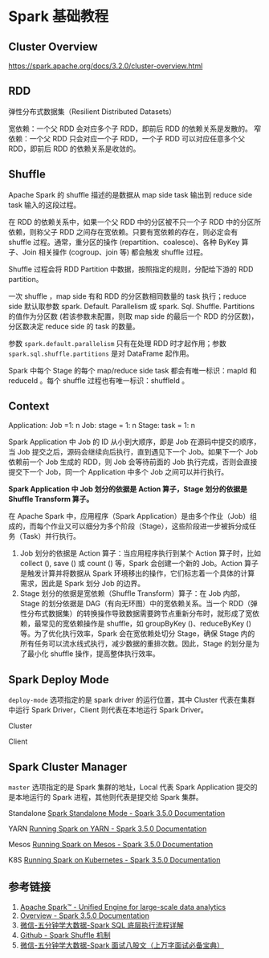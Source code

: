 # Spark 基础教程


## Cluster Overview

https://spark.apache.org/docs/3.2.0/cluster-overview.html

## RDD

弹性分布式数据集（Resilient Distributed Datasets）

宽依赖：一个父 RDD 会对应多个子 RDD，即前后 RDD 的依赖关系是发散的。
窄依赖：一个父 RDD 只会对应一个子 RDD，一个子 RDD 可以对应任意多个父 RDD，即前后 RDD 的依赖关系是收敛的。


## Shuffle

Apache Spark 的 shuffle 描述的是数据从 map side task 输出到 reduce side task 输入的这段过程。

在 RDD 的依赖关系中，如果一个父 RDD 中的分区被不只一个子 RDD 中的分区所依赖，则称父子 RDD 之间存在宽依赖。只要有宽依赖的存在，则必定会有 shuffle 过程。通常，重分区的操作 (repartition、coalesce)、各种 ByKey 算子、Join 相关操作 (cogroup、join 等) 都会触发 shuffle 过程。

Shuffle 过程会将 RDD Partition 中数据，按照指定的规则，分配给下游的 RDD partition。

一次 shuffle ，map side 有和 RDD 的分区数相同数量的 task 执行；reduce side 默认取参数 spark. Default. Parallelism 或 spark. Sql. Shuffle. Partitions 的值作为分区数 (若该参数未配置，则取 map side 的最后一个 RDD 的分区数)，分区数决定 reduce side 的 task 的数量。

参数 `spark.default.parallelism` 只有在处理 RDD 时才起作用；参数 `spark.sql.shuffle.partitions` 是对 DataFrame 起作用。

Spark 中每个 Stage 的每个 map/reduce side task 都会有唯一标识：mapId 和 reduceId 。每个 shuffle 过程也有唯一标识：shuffleId 。

## Context

Application: Job =1: n
Job: stage = 1: n
Stage: task = 1: n


Spark Application 中 Job 的 ID 从小到大顺序，即是 Job 在源码中提交的顺序，当 Job 提交之后，源码会继续向后执行，直到遇见下一个 Job。如果下一个 Job 依赖前一个 Job 生成的 RDD，则 Job 会等待前面的 Job 执行完成，否则会直接提交下一个 Job，同一个 Application 中多个 Job 之间可以并行执行。

**Spark Application 中 Job 划分的依据是 Action 算子，Stage 划分的依据是 Shuffle Transform 算子。**

在 Apache Spark 中，应用程序（Spark Application）是由多个作业（Job）组成的，而每个作业又可以细分为多个阶段（Stage），这些阶段进一步被拆分成任务（Task）并行执行。

1. Job 划分的依据是 Action 算子：当应用程序执行到某个 Action 算子时，比如 collect (), save () 或 count () 等，Spark 会创建一个新的 Job。Action 算子是触发计算并将数据从 Spark 环境移出的操作，它们标志着一个具体的计算需求，因此是 Spark 划分 Job 的边界。
2. Stage 划分的依据是宽依赖（Shuffle Transform）算子：在 Job 内部，Stage 的划分依据是 DAG（有向无环图）中的宽依赖关系。当一个 RDD（弹性分布式数据集）的转换操作导致数据需要跨节点重新分布时，就形成了宽依赖，最常见的宽依赖操作是 shuffle，如 groupByKey ()、reduceByKey () 等。为了优化执行效率，Spark 会在宽依赖处切分 Stage，确保 Stage 内的所有任务可以流水线式执行，减少数据的重排次数。因此，Stage 的划分是为了最小化 shuffle 操作，提高整体执行效率。
## Spark Deploy Mode

`deploy-mode` 选项指定的是 spark driver 的运行位置，其中 Cluster 代表在集群中运行 Spark Driver，Client 则代表在本地运行 Spark Driver。

Cluster

Client

## Spark Cluster Manager

`master` 选项指定的是 Spark 集群的地址，Local 代表 Spark Application 提交的是本地运行的 Spark 进程，其他则代表是提交给 Spark 集群。

Standalone
[Spark Standalone Mode - Spark 3.5.0 Documentation](https://spark.apache.org/docs/latest/spark-standalone.html)

YARN
[Running Spark on YARN - Spark 3.5.0 Documentation](https://spark.apache.org/docs/latest/running-on-yarn.html)

Mesos
[Running Spark on Mesos - Spark 3.5.0 Documentation](https://spark.apache.org/docs/latest/running-on-mesos.html) 

K8S
[Running Spark on Kubernetes - Spark 3.5.0 Documentation](https://spark.apache.org/docs/latest/running-on-kubernetes.html)


## 参考链接
1. [Apache Spark™ - Unified Engine for large-scale data analytics](https://spark.apache.org)
2. [Overview - Spark 3.5.0 Documentation](https://spark.apache.org/docs/latest/)
3. [微信-五分钟学大数据-Spark SQL 底层执行流程详解](https://mp.weixin.qq.com/s/CWdBLhgUrLxlsavTFhA0rA)
4. [Github - Spark Shuffle 机制](https://paxinla.github.io/posts/2021/02/spark-shuffle-ji-zhi.html)
5. [微信-五分钟学大数据-Spark 面试八股文（上万字面试必备宝典）](https://mp.weixin.qq.com/s/Lx3kWDs_XjhuyibX8dhFMQ)

